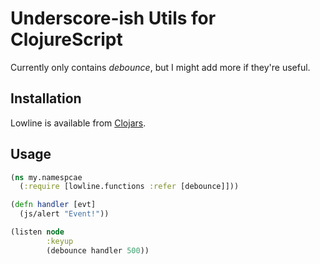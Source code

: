 
# Underscore-ish Utils for ClojureScript

Currently only contains _debounce_, but I might add more if they're useful.

## Installation

Lowline is available from [Clojars](https://clojars.org/rodnaph/lowline).

## Usage

```clojure
(ns my.namespcae
  (:require [lowline.functions :refer [debounce]]))

(defn handler [evt]
  (js/alert "Event!"))

(listen node
        :keyup
        (debounce handler 500))
```

